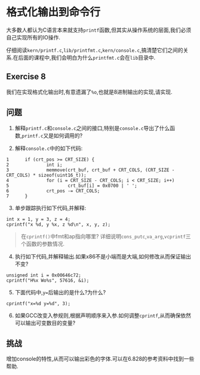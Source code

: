 # 格式化输出到命令行
大多数人都认为C语言本来就支持`printf`函数,但其实从操作系统的层面,我们必须自己实现所有的IO操作.

仔细阅读`kern/printf.c`,`lib/printfmt.c`,`kern/console.c`,搞清楚它们之间的关系.在后面的课程中,我们会明白为什么`printfmt.c`会在`lib`目录中.

## Exercise 8
我们在实现格式化输出时,有意遗漏了`%o`,也就是8进制输出的实现,请实现.

## 问题
1. 解释`printf.c`和`console.c`之间的接口,特别是`console.c`导出了什么函数,`printf.c`又是如何调用的?

2. 解释`console.c`中的如下代码:
```
1      if (crt_pos >= CRT_SIZE) {
2              int i;
3              memmove(crt_buf, crt_buf + CRT_COLS, (CRT_SIZE - CRT_COLS) * sizeof(uint16_t));
4              for (i = CRT_SIZE - CRT_COLS; i < CRT_SIZE; i++)
5                      crt_buf[i] = 0x0700 | ' ';
6              crt_pos -= CRT_COLS;
7      }
```

3. 单步跟踪执行如下代码,并解释:
```
int x = 1, y = 3, z = 4;
cprintf("x %d, y %x, z %d\n", x, y, z);
```
> 在`cprintf()`中fmt和ap指向哪里?
> 详细说明`cons_putc`,`va_arg`,`vcprintf`三个函数的参数情况.

4.  执行如下代码,并解释输出.如果x86不是小端而是大端,如何修改从而保证输出不变?
```
unsigned int i = 0x00646c72;
cprintf("H%x Wo%s", 57616, &i);
```

5. 下面代码中,`y=`后输出的是什么?为什么?
```
cprintf("x=%d y=%d", 3);
```

6. 如果GCC改变入参规则,根据声明顺序来入参.如何调整`cprintf`,从而确保依然可以输出可变数目的变量?

## 挑战
增加console的特性,从而可以输出彩色的字体.可以在6.828的参考资料中找到一些帮助.
